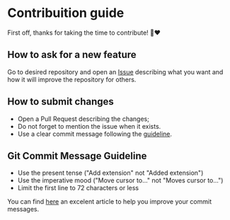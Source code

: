 # Contribuition guide

First off, thanks for taking the time to contribute! 🤘❤️

## How to ask for a new feature

Go to desired repository and open an [Issue](https://guides.github.com/features/issues/) describing what you want and how it will improve the repository for others.

## How to submit changes

* Open a Pull Request describing the changes;
* Do not forget to mention the issue when it exists.
* Use a clear commit message following the [guideline](#git-commit-message-guideline).

## Git Commit Message Guideline
* Use the present tense ("Add extension" not "Added extension")
* Use the imperative mood ("Move cursor to..." not "Moves cursor to...")
* Limit the first line to 72 characters or less

You can find [here](https://chris.beams.io/posts/git-commit/) an excelent article to help you improve your commit messages.
